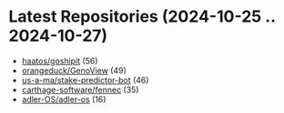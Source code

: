 # Latest Repositories (2024-10-25 .. 2024-10-27)

- [haatos/goshipit](https://github.com/haatos/goshipit) (56)
- [orangeduck/GenoView](https://github.com/orangeduck/GenoView) (49)
- [us-a-ma/stake-predictor-bot](https://github.com/us-a-ma/stake-predictor-bot) (46)
- [carthage-software/fennec](https://github.com/carthage-software/fennec) (35)
- [adler-OS/adler-os](https://github.com/adler-OS/adler-os) (16)
